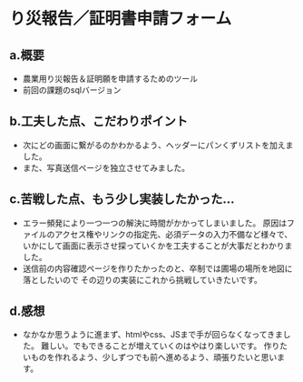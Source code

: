 # り災報告／証明書申請フォーム

## a.概要
- 農業用り災報告＆証明願を申請するためのツール
- 前回の課題のsqlバージョン

## b.工夫した点、こだわりポイント
- 次にどの画面に繋がるのかわかるよう、ヘッダーにパンくずリストを加えました。
- また、写真送信ページを独立させてみました。

## c.苦戦した点、もう少し実装したかった...
- エラー頻発により一つ一つの解決に時間がかかってしまいました。
原因はファイルのアクセス権やリンクの指定先、必須データの入力不備など様々で、
いかにして画面に表示させ探っていくかを工夫することが大事だとわかりました。
- 送信前の内容確認ページを作りたかったのと、卒制では圃場の場所を地図に落としたいので
その辺りの実装にこれから挑戦していきたいです。

## d.感想
- なかなか思うように進まず、htmlやcss、JSまで手が回らなくなってきました。
難しい。でもできることが増えていくのはやはり楽しいです。
作りたいものを作れるよう、少しずつでも前へ進めるよう、頑張りたいと思います。
